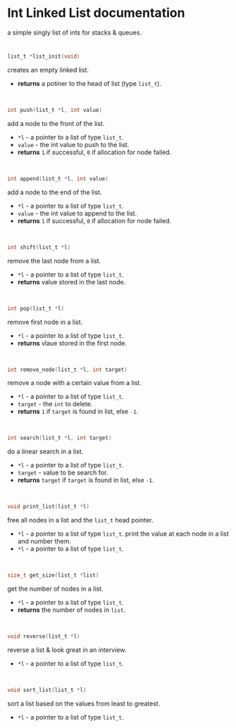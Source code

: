 # Int Linked List documentation
a simple singly list of ints for stacks & queues.
 
#
```C
list_t *list_init(void) 
```
creates an empty linked list.
- **returns** a potiner to the head of list (type `list_t`).

<br>

```C
int push(list_t *l, int value) 
```
add a node to the front of the list.
- `*l` - a pointer to a list of type `list_t`.
- `value` - the int value to push to the list.
- **returns** `1` if successful, `0` if allocation for node failed.

<br>

```C
int append(list_t *l, int value) 
```
add a node to the end of the list.
- `*l` - a pointer to a list of type `list_t`.
- `value` - the int value to append to the list.
- **returns** `1` if successful, `0` if allocation for node failed.

<br>

```C
int shift(list_t *l) 
```
remove the last node from a list.
- `*l` - a pointer to a list of type `list_t`.
- **returns** value stored in the last node.

<br>

```C
int pop(list_t *l) 
```
remove first node in a list.
- `*l` - a pointer to a list of type `list_t`.
- **returns** vlaue stored in the first node.

<br>

```C
int remove_node(list_t *l, int target) 
```
remove a node with a certain value from a list.
- `*l` - a pointer to a list of type `list_t`.
- `target` - the `int` to delete.
- **returns** `1` if `target` is found in list, else `-1`.

<br>

```C
int search(list_t *l, int target) 
```
do a linear search in a list.
- `*l` - a pointer to a list of type `list_t`.
- `target` - value to be search for.
- **returns** `target` if `target` is found in list, else `-1`.

<br>

```C
void print_list(list_t *l) 
```
free all nodes in a list and the `list_t` head pointer.
- `*l` - a pointer to a list of type `list_t`.
print the value at each node in a list and number them.
- `*l` - a pointer to a list of type `list_t`.

<br>

```C
size_t get_size(list_t *list) 
```
get the number of nodes in a list.
- `*l` - a pointer to a list of type `list_t`.
- **returns** the number of nodes in `list`.

<br>

```C
void reverse(list_t *l) 
```
reverse a list & look great in an interview.
- `*l` - a pointer to a list of type `list_t`.

<br>

```C
void sort_list(list_t *l) 
```
sort a list based on the values from least to greatest.
- `*l` - a pointer to a list of type `list_t`.

<br>

